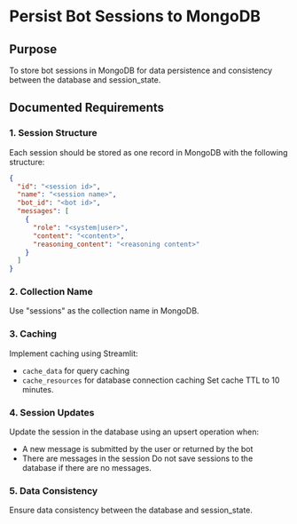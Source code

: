 # Persist Bot Sessions to MongoDB

## Purpose
To store bot sessions in MongoDB for data persistence and consistency between the database and session_state.

## Documented Requirements

### 1. Session Structure
Each session should be stored as one record in MongoDB with the following structure:

```json
{
  "id": "<session id>",
  "name": "<session name>",
  "bot_id": "<bot id>",
  "messages": [
    {
      "role": "<system|user>",
      "content": "<content>",
      "reasoning_content": "<reasoning content>"
    }
  ]
}
```

### 2. Collection Name
Use "sessions" as the collection name in MongoDB.

### 3. Caching
Implement caching using Streamlit:
- `cache_data` for query caching
- `cache_resources` for database connection caching
Set cache TTL to 10 minutes.

### 4. Session Updates
Update the session in the database using an upsert operation when:
- A new message is submitted by the user or returned by the bot
- There are messages in the session
Do not save sessions to the database if there are no messages.

### 5. Data Consistency
Ensure data consistency between the database and session_state.
